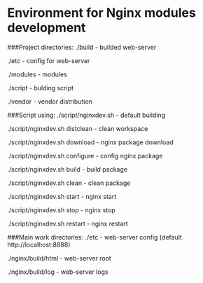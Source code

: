  Environment for Nginx modules development
===========================================

###Project directories:
./build   - builded web-server

./etc     - config for web-server

./modules - modules

./script  - bulding script

./vendor  - vendor distribution


###Script using:
./script/nginxdev.sh           - default building

./script/nginxdev.sh distclean - clean workspace

./script/nginxdev.sh download  - nginx package download

./script/nginxdev.sh configure - config nginx package

./script/nginxdev.sh build     - build package

./script/nginxdev.sh clean     - clean package

./script/nginxdev.sh start     - nginx start

./script/nginxdev.sh stop      - nginx stop

./script/nginxdev.sh restart   - nginx restart


###Main work directories:
./etc              - web-server config (default http://localhost:8888)

./nginx/build/html - web-server root

./nginx/build/log  - web-server logs





